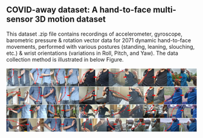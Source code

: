 ## COVID-away dataset: A hand-to-face multi-sensor 3D motion dataset

This dataset .zip file contains recordings of accelerometer, gyroscope, barometric pressure \& rotation vector data for 2071 dynamic hand-to-face movements, performed with various postures (standing, leaning, slouching, etc.) \& wrist orientations (variations in Roll, Pitch, and Yaw). The data collection method is illustrated in below Figure.

![alt text](https://github.com/bharathsudharsan/COVID-away/blob/master/Covid-away_dataset_building.png)
